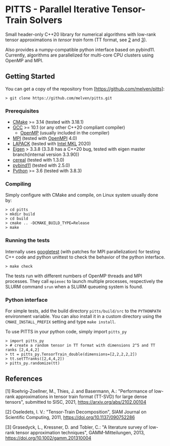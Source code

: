 # PITTS - Parallel Iterative Tensor-Train Solvers

Small header-only C++20 library for numerical algorithms with low-rank tensor approximations in *tensor train* form (TT format, see [2](README.md#References) and [3](README.md#References)).

Also provides a numpy-compatible python interface based on pybind11.
Currently, algorithms are parallelized for multi-core CPU clusters using OpenMP and MPI.

## Getting Started
You can get a copy of the repository from [https://github.com/melven/pitts]:

    > git clone https://github.com/melven/pitts.git

### Prerequisites
* [CMake](https://cmake.org) >= 3.14 (tested with 3.18.1)
* [GCC](https://gcc.gnu.org) >= 10.1 (or any other C++20 compliant compiler)
  * [OpenMP](https://www.openmp.org) (usually included in the compiler)
* [MPI](https://www.mpi-forum.org) (tested with [OpenMPI](https://open-mpi.org) 4.0)
* [LAPACK](http://www.netlib.org/lapack) (tested with [Intel MKL](https://software.intel.com/en-us/intel-mkl) 2020)
* [Eigen](https://eigen.tuxfamily.org) > 3.3.8 (3.3.8 has a C++20 bug, tested with eigen master branch(internal version 3.3.90))
* [cereal](https://uscilab.github.io/cereal) (tested with 1.3.0)
* [pybind11](https://github.com/pybind/pybind11) (tested with 2.5.0)
* [Python](https://www.python.org) >= 3.6 (tested with 3.8.3)

### Compiling
Simply configure with CMake and compile, on Linux system usually done by:

    > cd pitts
    > mkdir build
    > cd build
    > cmake .. -DCMAKE_BUILD_TYPE=Release
    > make

### Running the tests
Internally uses [googletest](https://github.com/google/googletest) (with patches for MPI parallelization) for testing C++ code
and python unittest to check the behavior of the python interface.

    > make check

The tests run with different numbers of OpenMP threads and MPI processes.
They call `mpiexec` to launch multiple processes, respectively the SLURM command `srun` when a SLURM queueing system is found.

### Python interface
For simple tests, add the build directory `pitts/build/src` to the `PYTHONPATH` environment variable.
You can also install it in a custom directory using the `CMAKE_INSTALL_PREFIX` setting and type `make install`.

To use PITTS in your python code, simply import `pitts_py`

    > import pitts_py
    > # create a random tensor in TT format with dimensions 2^5 and TT ranks [2,4,4,2]
    > tt = pitts_py.TensorTrain_double(dimensions=[2,2,2,2,2])
    > tt.setTTranks([2,4,4,2])
    > pitts_py.randomize(tt)

## References

[1] Roehrig-Zoellner, M., Thies, J. and Basermann, A.: "Performance of low-rank approximations in tensor train format (TT-SVD) for large dense tensors", submitted to SISC, 2021, https://arxiv.org/abs/2102.00104

[2] Oseledets, I. V.: "Tensor-Train Decomposition", SIAM Journal on Scientific Computing, 2011, https://doi.org/10.1137/090752286

[3] Grasedyck, L., Kressner, D. and Tobler, C.: "A literature survey of low-rank tensor approximation techniques", GAMM-Mitteilungen, 2013, https://doi.org/10.1002/gamm.201310004

